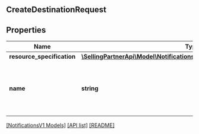 ## CreateDestinationRequest

## Properties

Name | Type | Description | Notes
------------ | ------------- | ------------- | -------------
**resource_specification** | [**\SellingPartnerApi\Model\NotificationsV1\DestinationResourceSpecification**](DestinationResourceSpecification.md) |  |
**name** | **string** | A developer-defined name to help identify this destination. |

[[NotificationsV1 Models]](../) [[API list]](../../Api) [[README]](../../../README.md)
